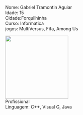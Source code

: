 Nome: Gabriel Tramontin Aguiar
<br>
Idade: 15
<br>
Cidade:Forquilhinha
<br>
Curso: Informatica
<br>
jogos: MultiVersus, Fifa, Among Us
<br>

<img width="200" src="https://c.tenor.com/y-MmylUQlR4AAAAd/among-us.gif">

<br>
Profissional
<br>
Linguagem: C++, Visual G, Java

